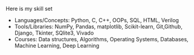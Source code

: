 
Here is my skill set
<!---  armory with the following weapons: --->

* Languages/Concepts: Python, C, C++, OOPs, SQL, HTML, Verilog
* Tools/Libraries: NumPy, Pandas, matplotlib, Scikit-learn, Git,Github, Django, Tkinter, SQlite3, Vivado
* Courses: Data structures, Algorithms, Operating Systems, Databases, Machine Learning, Deep Learning
